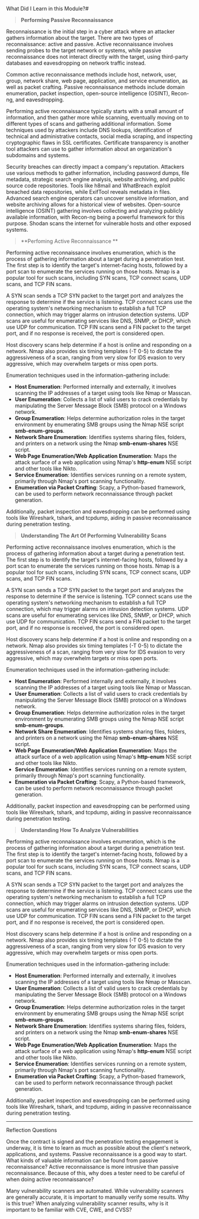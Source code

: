 What Did I Learn in this Module?#

> **Performing Passive Reconnaissance**

Reconnaissance is the initial step in a cyber attack where an attacker gathers information about the target. There are two types of reconnaissance: active and passive. Active reconnaissance involves sending probes to the target network or systems, while passive reconnaissance does not interact directly with the target, using third-party databases and eavesdropping on network traffic instead.

Common active reconnaissance methods include host, network, user, group, network share, web page, application, and service enumeration, as well as packet crafting. Passive reconnaissance methods include domain enumeration, packet inspection, open-source intelligence (OSINT), Recon-ng, and eavesdropping.

Performing active reconnaissance typically starts with a small amount of information, and then gather more while scanning, eventually moving on to different types of scans and gathering additional information. Some techniques used by attackers include DNS lookups, identification of technical and administrative contacts, social media scraping, and inspecting cryptographic flaws in SSL certificates. Certificate transparency is another tool attackers can use to gather information about an organization's subdomains and systems.

Security breaches can directly impact a company's reputation. Attackers use various methods to gather information, including password dumps, file metadata, strategic search engine analysis, website archiving, and public source code repositories. Tools like h8mail and WhatBreach exploit breached data repositories, while ExifTool reveals metadata in files. Advanced search engine operators can uncover sensitive information, and website archiving allows for a historical view of websites. Open-source intelligence (OSINT) gathering involves collecting and analyzing publicly available information, with Recon-ng being a powerful framework for this purpose. Shodan scans the internet for vulnerable hosts and other exposed systems.

> **Perfoming Active Reconnaissance **

Performing active reconnaissance involves enumeration, which is the process of gathering information about a target during a penetration test. The first step is to identify the target's internet-facing hosts, followed by a port scan to enumerate the services running on those hosts. Nmap is a popular tool for such scans, including SYN scans, TCP connect scans, UDP scans, and TCP FIN scans.

A SYN scan sends a TCP SYN packet to the target port and analyzes the response to determine if the service is listening. TCP connect scans use the operating system's networking mechanism to establish a full TCP connection, which may trigger alarms on intrusion detection systems. UDP scans are useful for enumerating services like DNS, SNMP, or DHCP, which use UDP for communication. TCP FIN scans send a FIN packet to the target port, and if no response is received, the port is considered open.

Host discovery scans help determine if a host is online and responding on a network. Nmap also provides six timing templates (-T 0-5) to dictate the aggressiveness of a scan, ranging from very slow for IDS evasion to very aggressive, which may overwhelm targets or miss open ports.

Enumeration techniques used in the information-gathering include:

- **Host Enumeration**: Performed internally and externally, it involves scanning the IP addresses of a target using tools like Nmap or Masscan.
- **User Enumeration**: Collects a list of valid users to crack credentials by manipulating the Server Message Block (SMB) protocol on a Windows network.
- **Group Enumeration**: Helps determine authorization roles in the target environment by enumerating SMB groups using the Nmap NSE script **smb-enum-groups**.
- **Network Share Enumeration**: Identifies systems sharing files, folders, and printers on a network using the Nmap **smb-enum-shares** NSE script.
- **Web Page Enumeration/Web Application Enumeration**: Maps the attack surface of a web application using Nmap's **http-enum** NSE script and other tools like Nikto.
- **Service Enumeration**: Identifies services running on a remote system, primarily through Nmap's port scanning functionality.
- **Enumeration via Packet Crafting**: Scapy, a Python-based framework, can be used to perform network reconnaissance through packet generation.

Additionally, packet inspection and eavesdropping can be performed using tools like Wireshark, tshark, and tcpdump, aiding in passive reconnaissance during penetration testing.

> **Understanding The Art Of Performing Vulnerability Scans**

Performing active reconnaissance involves enumeration, which is the process of gathering information about a target during a penetration test. The first step is to identify the target's internet-facing hosts, followed by a port scan to enumerate the services running on those hosts. Nmap is a popular tool for such scans, including SYN scans, TCP connect scans, UDP scans, and TCP FIN scans.

A SYN scan sends a TCP SYN packet to the target port and analyzes the response to determine if the service is listening. TCP connect scans use the operating system's networking mechanism to establish a full TCP connection, which may trigger alarms on intrusion detection systems. UDP scans are useful for enumerating services like DNS, SNMP, or DHCP, which use UDP for communication. TCP FIN scans send a FIN packet to the target port, and if no response is received, the port is considered open.

Host discovery scans help determine if a host is online and responding on a network. Nmap also provides six timing templates (-T 0-5) to dictate the aggressiveness of a scan, ranging from very slow for IDS evasion to very aggressive, which may overwhelm targets or miss open ports.

Enumeration techniques used in the information-gathering include:

- **Host Enumeration**: Performed internally and externally, it involves scanning the IP addresses of a target using tools like Nmap or Masscan.
- **User Enumeration**: Collects a list of valid users to crack credentials by manipulating the Server Message Block (SMB) protocol on a Windows network.
- **Group Enumeration**: Helps determine authorization roles in the target environment by enumerating SMB groups using the Nmap NSE script **smb-enum-groups**.
- **Network Share Enumeration**: Identifies systems sharing files, folders, and printers on a network using the Nmap **smb-enum-shares** NSE script.
- **Web Page Enumeration/Web Application Enumeration**: Maps the attack surface of a web application using Nmap's **http-enum** NSE script and other tools like Nikto.
- **Service Enumeration**: Identifies services running on a remote system, primarily through Nmap's port scanning functionality.
- **Enumeration via Packet Crafting**: Scapy, a Python-based framework, can be used to perform network reconnaissance through packet generation.

Additionally, packet inspection and eavesdropping can be performed using tools like Wireshark, tshark, and tcpdump, aiding in passive reconnaissance during penetration testing.

> **Understanding How To Analyze Vulnerabilities**

Performing active reconnaissance involves enumeration, which is the process of gathering information about a target during a penetration test. The first step is to identify the target's internet-facing hosts, followed by a port scan to enumerate the services running on those hosts. Nmap is a popular tool for such scans, including SYN scans, TCP connect scans, UDP scans, and TCP FIN scans.

A SYN scan sends a TCP SYN packet to the target port and analyzes the response to determine if the service is listening. TCP connect scans use the operating system's networking mechanism to establish a full TCP connection, which may trigger alarms on intrusion detection systems. UDP scans are useful for enumerating services like DNS, SNMP, or DHCP, which use UDP for communication. TCP FIN scans send a FIN packet to the target port, and if no response is received, the port is considered open.

Host discovery scans help determine if a host is online and responding on a network. Nmap also provides six timing templates (-T 0-5) to dictate the aggressiveness of a scan, ranging from very slow for IDS evasion to very aggressive, which may overwhelm targets or miss open ports.

Enumeration techniques used in the information-gathering include:

- **Host Enumeration**: Performed internally and externally, it involves scanning the IP addresses of a target using tools like Nmap or Masscan.
- **User Enumeration**: Collects a list of valid users to crack credentials by manipulating the Server Message Block (SMB) protocol on a Windows network.
- **Group Enumeration**: Helps determine authorization roles in the target environment by enumerating SMB groups using the Nmap NSE script **smb-enum-groups**.
- **Network Share Enumeration**: Identifies systems sharing files, folders, and printers on a network using the Nmap **smb-enum-shares** NSE script.
- **Web Page Enumeration/Web Application Enumeration**: Maps the attack surface of a web application using Nmap's **http-enum** NSE script and other tools like Nikto.
- **Service Enumeration**: Identifies services running on a remote system, primarily through Nmap's port scanning functionality.
- **Enumeration via Packet Crafting**: Scapy, a Python-based framework, can be used to perform network reconnaissance through packet generation.

Additionally, packet inspection and eavesdropping can be performed using tools like Wireshark, tshark, and tcpdump, aiding in passive reconnaissance during penetration testing.

---

Reflection Questions

Once the contract is signed and the penetration testing engagement is underway, it is time to learn as much as possible about the client's network, applications, and systems. Passive reconnaissance is a good way to start. What kinds of valuable information can be found from passive reconnaissance? Active reconnaissance is more intrusive than passive reconnaissance. Because of this, why does a tester need to be careful of when doing active reconnaissance? 

Many vulnerability scanners are automated. While vulnerability scanners are generally accurate, it is important to manually verify some results. Why is this true? When analyzing vulnerability scanner results, why is it important to be familiar with CVE, CWE, and CVSS?

